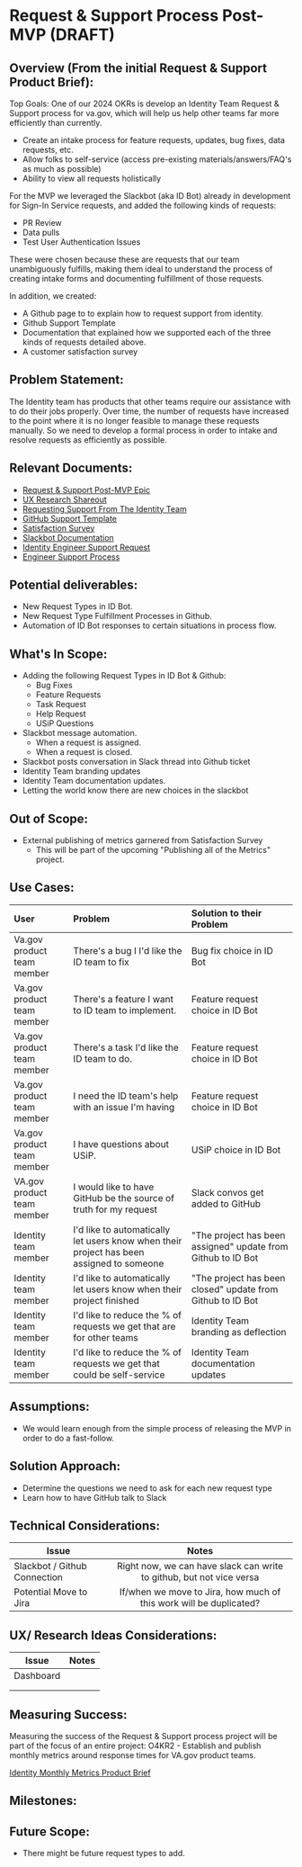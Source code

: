 # Request & Support Process Post-MVP (DRAFT)

## Overview (From the initial Request & Support Product Brief): 

Top Goals:  One of our 2024 OKRs is develop an Identity Team Request & Support process for va.gov, which will help us help other teams far more efficiently than currently.

* Create an intake process for feature requests, updates, bug fixes, data requests, etc.
* Allow folks to self-service (access pre-existing materials/answers/FAQ's as much as possible)
* Ability to view all requests holistically
  
For the MVP we leveraged the Slackbot (aka ID Bot) already in development for Sign-In Service requests, and added the following kinds of requests:
- PR Review
- Data pulls
- Test User Authentication Issues

These were chosen because these are requests that our team unambiguously fulfills, making them ideal to understand the process of creating intake forms and documenting fulfillment of those requests. 

In addition, we created:
- A Github page to to explain how to request support from identity.
- Github Support Template
- Documentation that explained how we supported each of the three kinds of requests detailed above.
- A customer satisfaction survey


## Problem Statement: 
The Identity team has products that other teams require our assistance with to do their jobs properly. Over time, the number of requests have increased to the point where it is no longer feasible to manage these requests manually. So we need to develop a formal process in order to intake and resolve requests as efficiently as possible.

## Relevant Documents:

- [Request & Support Post-MVP Epic](https://app.zenhub.com/workspaces/identity-5f5bab705a94c9001ba33734/issues/gh/department-of-veterans-affairs/va.gov-team/79499)
- [UX Research Shareout](https://github.com/department-of-veterans-affairs/va.gov-team/blob/master/products/identity/Products/Request%20%26%20Support%20Process/Identity%20Support%20Process%20Research%20share%20out%20(from%20Mural).png)
- [Requesting Support From The Identity Team](https://github.com/department-of-veterans-affairs/va.gov-team/blob/master/products/identity/Support%20Documents/requesting-support-from-Identity.md)
- [GitHub Support Template](https://github.com/department-of-veterans-affairs/va.gov-team/issues/new?assignees=&labels=Identity&projects=&template=1identity-help.yaml)
- [Satisfaction Survey](https://dj540s05.optimalworkshop.com/questions/52low0ey)
- [Slackbot Documentation](https://github.com/department-of-veterans-affairs/va.gov-team/blob/master/products/identity/Support%20Process/Identity-Slackbot-documentation.md)
- [Identity Engineer Support Request](https://github.com/department-of-veterans-affairs/va.gov-team/blob/master/products/identity/Support%20Process/engineer-issue-template-example.md)
- [Engineer Support Process](https://github.com/department-of-veterans-affairs/va.gov-team/blob/master/products/identity/Support%20Process/engineer-support-process.md)


## Potential deliverables:
- New Request Types in ID Bot.
- New Request Type Fulfillment Processes in Github.
- Automation of ID Bot responses to certain situations in process flow.

## What's In Scope:
* Adding the following Request Types in ID Bot & Github:
  * Bug Fixes
  * Feature Requests
  * Task Request
  * Help Request
  * USiP Questions
* Slackbot message automation.
   * When a request is assigned.
   * When a request is closed.
* Slackbot posts conversation in Slack thread into Github ticket
* Identity Team branding updates
* Identity Team documentation updates.
* Letting the world know there are new choices in the slackbot

## Out of Scope: 
* External publishing of metrics garnered from Satisfaction Survey
  * This will be part of the upcoming "Publishing all of the Metrics" project.
     

## Use Cases:
| User          | Problem       | Solution to their Problem |
| :------------- |:------------- | :----- |
|Va.gov product team member| There's a bug I I'd like the ID team to fix | Bug fix choice in ID Bot   |
|Va.gov product team member | There's a feature I want to ID team to implement. | Feature request choice in ID Bot  | 
|Va.gov product team member  | There's a task I'd like the ID team to do.  | Feature request choice in ID Bot  |
|Va.gov product team member | I need the ID team's help with an issue I'm having | Feature request choice in ID Bot  | 
|Va.gov product team member  | I have questions about USiP. | USiP choice in ID Bot  |
|VA.gov product team member | I would like to have GitHub be the source of truth for my request | Slack convos get added to GitHub
|Identity team member | I'd like to automatically let users know when their project has been assigned to someone | "The project has been assigned" update from Github to ID Bot |
|Identity team member | I'd like to automatically let users know when their project finished | "The project has been closed" update from Github to ID Bot  |
|Identity team member | I'd like to reduce the % of requests we get that are for other teams | Identity Team branding as deflection |
|Identity team member | I'd like to reduce the % of requests we get that could be self-service | Identity Team documentation updates |


## Assumptions:
* We would learn enough from the simple process of releasing the MVP in order to do a fast-follow.


## Solution Approach: 
- Determine the questions we need to ask for each new request type
- Learn how to have GitHub talk to Slack
  


  
## Technical Considerations:
| Issue         | Notes         | 
| ------------- |:-------------:| 
| Slackbot / Github Connection | Right now, we can have slack can write to github, but not vice versa        |
| Potential Move to Jira | If/when we move to Jira, how much of this work will be duplicated? |

## UX/ Research Ideas Considerations:
| Issue         | Notes         | 
| ------------- |:-------------:| 
|  Dashboard |               |
|  |               |
|   |               |


## Measuring Success:
Measuring the success of the Request & Support process project will be part of the focus of an entire project: O4KR2 - Establish and publish monthly metrics around response times for VA.gov product teams.

[Identity Monthly Metrics Product Brief](https://github.com/department-of-veterans-affairs/va.gov-team/blob/master/products/identity/Products/Product%20Briefs/Identity%20Monthly%20Metrics.md)



## Milestones:

  


## Future Scope:
* There might be future request types to add.
